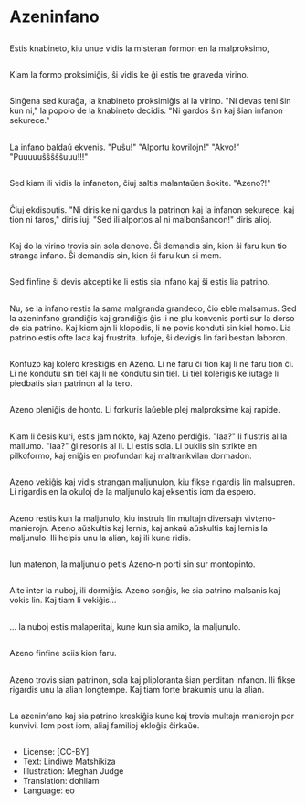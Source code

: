 # Azeninfano

##
Estis knabineto, kiu unue vidis la misteran formon en la malproksimo,

##
Kiam la formo proksimiĝis, ŝi vidis ke ĝi estis tre graveda virino.

##
Sinĝena sed kuraĝa, la knabineto proksimiĝis al la virino. "Ni devas teni ŝin kun ni," la popolo de la knabineto decidis. "Ni gardos ŝin kaj ŝian infanon sekurece."

##
La infano baldaŭ ekvenis. "Puŝu!" "Alportu kovrilojn!" "Akvo!" "Puuuuuŝŝŝŝŝuuu!!!"

##
Sed kiam ili vidis la infaneton, ĉiuj saltis malantaŭen ŝokite. "Azeno?!"

##
Ĉiuj ekdisputis. "Ni diris ke ni gardus la patrinon kaj la infanon sekurece, kaj tion ni faros," diris iuj. "Sed ili alportos al ni malbonŝancon!" diris alioj.

##
Kaj do la virino trovis sin sola denove. Ŝi demandis sin, kion ŝi faru kun tio stranga infano. Ŝi demandis sin, kion ŝi faru kun si mem.

##
Sed finfine ŝi devis akcepti ke li estis sia infano kaj ŝi estis lia patrino.

##
Nu, se la infano restis la sama malgranda grandeco, ĉio eble malsamus. Sed la azeninfano grandiĝis kaj grandiĝis ĝis li ne plu konvenis porti sur la dorso de sia patrino. Kaj kiom ajn li klopodis, li ne povis konduti sin kiel homo. Lia patrino estis ofte laca kaj frustrita. Iufoje, ŝi devigis lin fari bestan laboron.

##
Konfuzo kaj kolero kreskiĝis en Azeno. Li ne faru ĉi tion kaj li ne faru tion ĉi. Li ne kondutu sin tiel kaj li ne kondutu sin tiel. Li tiel koleriĝis ke iutage li piedbatis sian patrinon al la tero.

##
Azeno pleniĝis de honto. Li forkuris laŭeble plej malproksime kaj rapide.

##
Kiam li ĉesis kuri, estis jam nokto, kaj Azeno perdiĝis. "Iaa?" li flustris al la mallumo. "Iaa?" ĝi resonis al li. Li estis sola. Li buklis sin strikte en pilkoformo, kaj eniĝis en profundan kaj maltrankvilan dormadon.

##
Azeno vekiĝis kaj vidis strangan maljunulon, kiu fikse rigardis lin malsupren. Li rigardis en la okuloj de la maljunulo kaj eksentis iom da espero.

##
Azeno restis kun la maljunulo, kiu instruis lin multajn diversajn vivteno-manierojn. Azeno aŭskultis kaj lernis, kaj ankaŭ aŭskultis kaj lernis la maljunulo. Ili helpis unu la alian, kaj ili kune ridis.

##
Iun matenon, la maljunulo petis Azeno-n porti sin sur montopinto.

##
Alte inter la nuboj, ili dormiĝis. Azeno sonĝis, ke sia patrino malsanis kaj vokis lin. Kaj tiam li vekiĝis...

##
... la nuboj estis malaperitaj, kune kun sia amiko, la maljunulo.

##
Azeno finfine sciis kion faru.

##
Azeno trovis sian patrinon, sola kaj pliploranta ŝian perditan infanon. Ili fikse rigardis unu la alian longtempe. Kaj tiam forte brakumis unu la alian.

##
La azeninfano kaj sia patrino kreskiĝis kune kaj trovis multajn manierojn por kunvivi. Iom post iom, aliaj familioj ekloĝis ĉirkaŭe.

##
* License: [CC-BY]
* Text: Lindiwe Matshikiza
* Illustration: Meghan Judge
* Translation: dohliam
* Language: eo
